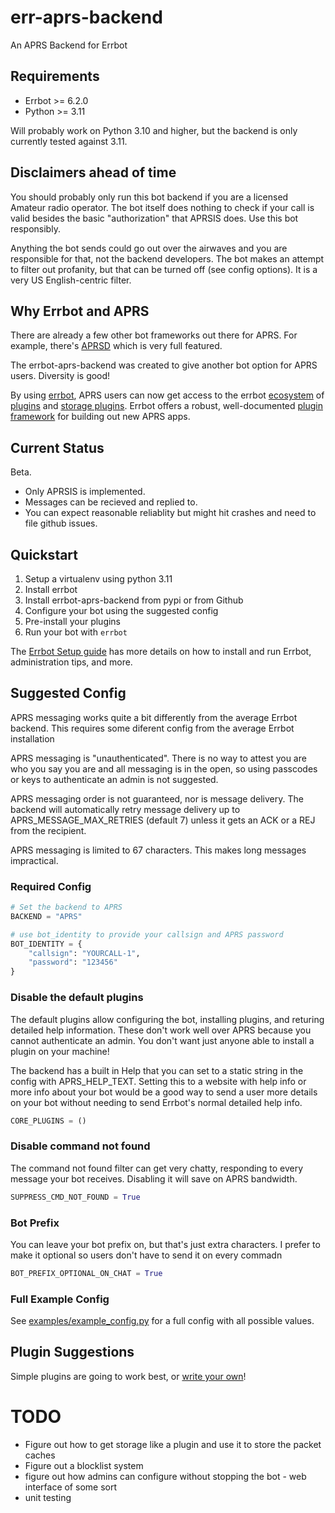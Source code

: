 # err-aprs-backend

An APRS Backend for Errbot

## Requirements

- Errbot >= 6.2.0
- Python >= 3.11

Will probably work on Python 3.10 and higher, but the backend is only currently tested against 3.11.

## Disclaimers ahead of time

You should probably only run this bot backend if you are a licensed Amateur radio operator. The bot itself does nothing
to check if your call is valid besides the basic "authorization" that APRSIS does. Use this bot responsibly.

Anything the bot sends could go out over the airwaves and you are responsible for that, not the backend developers. The bot
makes an attempt to filter out profanity, but that can be turned off (see config options). It is a very US English-centric filter.

## Why Errbot and APRS

There are already a few other bot frameworks out there for APRS. For example, there's [APRSD](https://github.com/craigerl/aprsd)
which is very full featured.

The errbot-aprs-backend was created to give another bot option for APRS users. Diversity is good!

By using [errbot](https://errbot.readthedocs.io/en/latest/), APRS users can now get access to the errbot [ecosystem](https://pypi.org/search/?q=errbot) of [plugins](https://github.com/topics/errbot-plugins) and [storage plugins](https://errbot.readthedocs.io/en/latest/user_guide/storage_development/index.html). Errbot offers a robust, well-documented [plugin framework](https://errbot.readthedocs.io/en/latest/user_guide/plugin_development/index.html) for building out new APRS apps.

## Current Status

Beta.

* Only APRSIS is implemented.
* Messages can be recieved and replied to.
* You can expect reasonable reliablity but might hit crashes and need to file github issues.

## Quickstart

1. Setup a virtualenv using python 3.11
1. Install errbot
1. Install errbot-aprs-backend from pypi or from Github
1. Configure your bot using the suggested config
1. Pre-install your plugins
1. Run your bot with `errbot`

The [Errbot Setup guide](https://errbot.readthedocs.io/en/latest/user_guide/setup.html#) has more details on how to install and run Errbot, administration tips, and more.

## Suggested Config

APRS messaging works quite a bit differently from the average Errbot backend. This requires some diferent config from the average Errbot installation

APRS messaging is "unauthenticated". There is no way to attest you are who you say you are and all messaging is in the open, so using passcodes or keys
to authenticate an admin is not suggested.

APRS messaging order is not guaranteed, nor is message delivery. The backend will automatically retry message delivery up to APRS_MESSAGE_MAX_RETRIES (default 7) unless it gets an ACK or a REJ from the recipient.

APRS messaging is limited to 67 characters. This makes long messages impractical.

### Required Config

```python
# Set the backend to APRS
BACKEND = "APRS"

# use bot_identity to provide your callsign and APRS password
BOT_IDENTITY = {
    "callsign": "YOURCALL-1",
    "password": "123456"
}
```

### Disable the default plugins

The default plugins allow configuring the bot, installing plugins, and returing detailed help information. These don't work well over APRS because
you cannot authenticate an admin. You don't want just anyone able to install a plugin on your machine!

The backend has a built in Help that you can set to a static string in the config with APRS_HELP_TEXT. Setting this to a website with help info
or more info about your bot would be a good way to send a user more details on your bot without needing to send Errbot's normal detailed help info.

```python
CORE_PLUGINS = ()
```


### Disable command not found

The command not found filter can get very chatty, responding to every message your bot receives. Disabling it will save on APRS bandwidth.

```python
SUPPRESS_CMD_NOT_FOUND = True
```

### Bot Prefix
You can leave your bot prefix on, but that's just extra characters. I prefer to make it optional so users don't have to
send it on every commadn

```python
BOT_PREFIX_OPTIONAL_ON_CHAT = True
```

### Full Example Config

See [examples/example_config.py](./examples/example_config.py) for a full config with all possible values.


## Plugin Suggestions

Simple plugins are going to work best, or [write your own](https://errbot.readthedocs.io/en/latest/user_guide/plugin_development/index.html)!


# TODO

* Figure out how to get storage like a plugin and use it to store the packet caches
* Figure out a blocklist system
* figure out how admins can configure without stopping the bot - web interface of some sort
* unit testing
